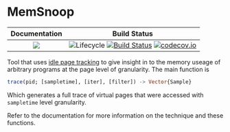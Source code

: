 # MemSnoop

| **Documentation** | **Build Status** |
|:---:|:---:|
| [![](docs-stable-img)](docs-stable-url) | ![Lifecycle](lifecycle-img) [![Build Status](travis-img)](travis-url) [![codecov.io](codecov-img)](codecov-url) |

Tool that uses [idle page tracking](https://www.kernel.org/doc/html/latest/admin-guide/mm/idle_page_tracking.html)
to give insight in to the memory useage of arbitrary programs at the page level of 
granularity. The main function is

```julia
trace(pid; [sampletime], [iter], [filter]) -> Vector{Sample}
```

Which generates a full trace of virtual pages that were accessed with `sampletime` level
granularity.

Refer to the documentation for more information on the technique and these functions.

[docs-stable-img]: https://img.shields.io/badge/docs-latest-blue.svg
[docs-stable-url]: https://hildebrandmw.github.io/MemSnoop.jl/latest

[lifecycle-img]: https://img.shields.io/badge/lifecycle-experimental-orange.svg

[travis-img]: https://travis-ci.org/hildebrandmw/MemSnoop.jl.svg?branch=master
[travis-url]: https://travis-ci.org/hildebrandmw/MemSnoop.jl

[codecov-img]: http://codecov.io/github/hildebrandmw/MemSnoop.jl/coverage.svg?branch=master
[codecov-url]: http://codecov.io/github/hildebrandmw/MemSnoop.jl?branch=master
